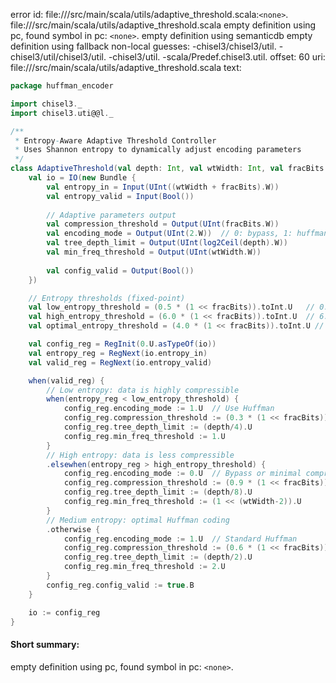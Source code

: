 error id: file://<WORKSPACE>/src/main/scala/utils/adaptive_threshold.scala:`<none>`.
file://<WORKSPACE>/src/main/scala/utils/adaptive_threshold.scala
empty definition using pc, found symbol in pc: `<none>`.
empty definition using semanticdb
empty definition using fallback
non-local guesses:
	 -chisel3/chisel3/util.
	 -chisel3/util/chisel3/util.
	 -chisel3/util.
	 -scala/Predef.chisel3.util.
offset: 60
uri: file://<WORKSPACE>/src/main/scala/utils/adaptive_threshold.scala
text:
```scala
package huffman_encoder

import chisel3._
import chisel3.uti@@l._

/**
 * Entropy-Aware Adaptive Threshold Controller
 * Uses Shannon entropy to dynamically adjust encoding parameters
 */
class AdaptiveThreshold(val depth: Int, val wtWidth: Int, val fracBits: Int = 16) extends Module {
    val io = IO(new Bundle {
        val entropy_in = Input(UInt((wtWidth + fracBits).W))
        val entropy_valid = Input(Bool())
        
        // Adaptive parameters output
        val compression_threshold = Output(UInt(fracBits.W))
        val encoding_mode = Output(UInt(2.W))  // 0: bypass, 1: huffman, 2: hybrid
        val tree_depth_limit = Output(UInt(log2Ceil(depth).W))
        val min_freq_threshold = Output(UInt(wtWidth.W))
        
        val config_valid = Output(Bool())
    })

    // Entropy thresholds (fixed-point)
    val low_entropy_threshold = (0.5 * (1 << fracBits)).toInt.U   // 0.5 bits/symbol
    val high_entropy_threshold = (6.0 * (1 << fracBits)).toInt.U  // 6.0 bits/symbol
    val optimal_entropy_threshold = (4.0 * (1 << fracBits)).toInt.U // 4.0 bits/symbol

    val config_reg = RegInit(0.U.asTypeOf(io))
    val entropy_reg = RegNext(io.entropy_in)
    val valid_reg = RegNext(io.entropy_valid)

    when(valid_reg) {
        // Low entropy: data is highly compressible
        when(entropy_reg < low_entropy_threshold) {
            config_reg.encoding_mode := 1.U  // Use Huffman
            config_reg.compression_threshold := (0.3 * (1 << fracBits)).toInt.U
            config_reg.tree_depth_limit := (depth/4).U
            config_reg.min_freq_threshold := 1.U
        }
        // High entropy: data is less compressible  
        .elsewhen(entropy_reg > high_entropy_threshold) {
            config_reg.encoding_mode := 0.U  // Bypass or minimal compression
            config_reg.compression_threshold := (0.9 * (1 << fracBits)).toInt.U
            config_reg.tree_depth_limit := (depth/8).U
            config_reg.min_freq_threshold := (1 << (wtWidth-2)).U
        }
        // Medium entropy: optimal Huffman coding
        .otherwise {
            config_reg.encoding_mode := 1.U  // Standard Huffman
            config_reg.compression_threshold := (0.6 * (1 << fracBits)).toInt.U
            config_reg.tree_depth_limit := (depth/2).U
            config_reg.min_freq_threshold := 2.U
        }
        config_reg.config_valid := true.B
    }

    io := config_reg
}

```


#### Short summary: 

empty definition using pc, found symbol in pc: `<none>`.